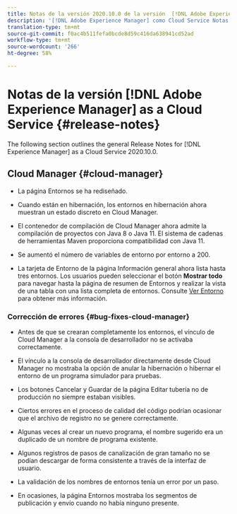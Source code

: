 ```yaml
---
title: Notas de la versión 2020.10.0 de la versión  [!DNL Adobe Experience Manager] as a Cloud Service.
description: '[!DNL Adobe Experience Manager] como Cloud Service Notas de la versión 2020.10.0.'
translation-type: tm+mt
source-git-commit: f0ac4b511fefa0bcde8d59c416da638941cd52ad
workflow-type: tm+mt
source-wordcount: '266'
ht-degree: 58%

---
```



# Notas de la versión [!DNL Adobe Experience Manager] as a Cloud Service {#release-notes}

The following section outlines the general Release Notes for [!DNL Experience Manager] as a Cloud Service 2020.10.0.

## Cloud Manager {#cloud-manager}

* La página Entornos se ha rediseñado.

* Cuando están en hibernación, los entornos en hibernación ahora muestran un estado discreto en Cloud Manager.

* El contenedor de compilación de Cloud Manager ahora admite la compilación de proyectos con Java 8 o Java 11. El sistema de cadenas de herramientas Maven proporciona compatibilidad con Java 11.

* Se aumentó el número de variables de entorno por entorno a 200.

* La tarjeta de Entorno de la página Información general ahora lista hasta tres entornos. Los usuarios pueden seleccionar el botón **Mostrar todo** para navegar hasta la página de resumen de Entornos y realizar la vista de una tabla con una lista completa de entornos.
Consulte [Ver Entorno](/help/implementing/cloud-manager/manage-environments.md#viewing-environment) para obtener más información.

### Corrección de errores {#bug-fixes-cloud-manager}

* Antes de que se crearan completamente los entornos, el vínculo de Cloud Manager a la consola de desarrollador no se activaba correctamente.

* El vínculo a la consola de desarrollador directamente desde Cloud Manager no mostraba la opción de anular la hibernación o hibernar el entorno de un programa simulador para pruebas.

* Los botones Cancelar y Guardar de la página Editar tubería no de producción no siempre estaban visibles.

* Ciertos errores en el proceso de calidad del código podrían ocasionar que el archivo de registro no se genere correctamente.

* Algunas veces al crear un nuevo programa, el nombre sugerido era un duplicado de un nombre de programa existente.

* Algunos registros de pasos de canalización de gran tamaño no se podían descargar de forma consistente a través de la interfaz de usuario.

* La validación de los nombres de entornos tenía un error por un paso.

* En ocasiones, la página Entornos mostraba los segmentos de publicación y envío cuando no había ninguno presente.

